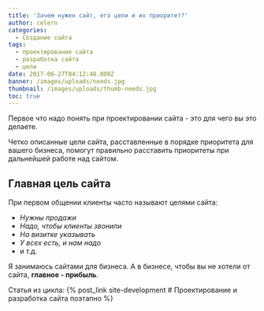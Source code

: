 ```yaml
---
title: 'Зачем нужен сайт, его цели и их приоритет?'
author: celern
categories:
  - Создание сайта
tags:
  - проектирование сайта
  - разработка сайта
  - цели
date: 2017-06-27T04:12:48.000Z
banner: /images/uploads/needs.jpg
thumbnail: /images/uploads/thumb-needs.jpg
toc: true
---
```

Первое что надо понять при проектировании сайта - это для чего вы это делаете.

Четко описанные цели сайта, расставленные в порядке приоритета для вашего бизнеса, помогут правильно расставить приоритеты при дальнейшей работе над сайтом.
<!-- more -->

## Главная цель сайта

При первом общении клиенты часто называют целями сайта:

* *Нужны продажи*
* *Надо, чтобы клиенты звонили*
* *На визитке указывать*
* *У всех есть, и нам надо*
* и т.д.

Я занимаюсь сайтами для бизнеса. А в бизнесе, чтобы вы не хотели от сайта, **главное - прибыль**.




Статья из цикла: {% post_link site-development # Проектирование и разработка сайта поэтапно %}


